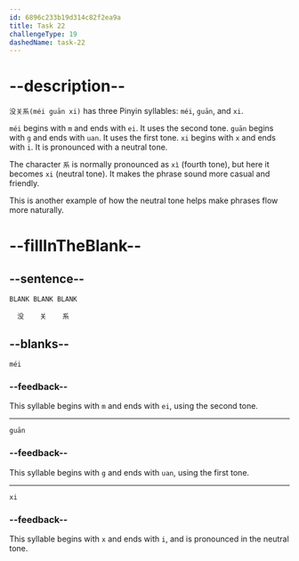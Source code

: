 ```yaml
---
id: 6896c233b19d314c82f2ea9a
title: Task 22
challengeType: 19
dashedName: task-22
---
```


<!-- (Audio) B：没关系 -->

# --description--

`没关系(méi guān xi)` has three Pinyin syllables: `méi`, `guān`, and `xi`.

`méi` begins with `m` and ends with `ei`. It uses the second tone. `guān` begins with `g` and ends with `uan`. It uses the first tone. `xi` begins with `x` and ends with `i`. It is pronounced with a neutral tone.

The character `系` is normally pronounced as `xì` (fourth tone), but here it becomes `xi` (neutral tone). It makes the phrase sound more casual and friendly.

This is another example of how the neutral tone helps make phrases flow more naturally.

# --fillInTheBlank--

## --sentence--

`BLANK BLANK BLANK`

`  没    关    系`

## --blanks--

`méi`

### --feedback--

This syllable begins with `m` and ends with `ei`, using the second tone.

---

`guān`

### --feedback--

This syllable begins with `g` and ends with `uan`, using the first tone.

---

`xi`

### --feedback--

This syllable begins with `x` and ends with `i`, and is pronounced in the neutral tone.
